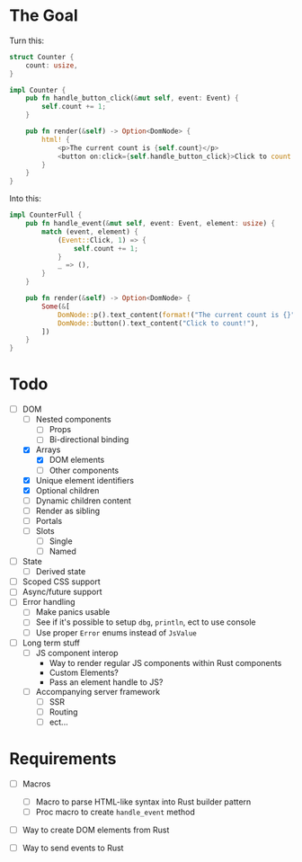 # The Goal

Turn this:

```rust
struct Counter {
    count: usize,
}

impl Counter {
    pub fn handle_button_click(&mut self, event: Event) {
        self.count += 1;
    }

    pub fn render(&self) -> Option<DomNode> {
        html! {
            <p>The current count is {self.count}</p>
            <button on:click={self.handle_button_click}>Click to count!</button>
        }
    }
}
```

Into this:

```rust
impl CounterFull {
    pub fn handle_event(&mut self, event: Event, element: usize) {
        match (event, element) {
            (Event::Click, 1) => {
                self.count += 1;
            }
            _ => (),
        }
    }

    pub fn render(&self) -> Option<DomNode> {
        Some(&[
            DomNode::p().text_content(format!("The current count is {}", self.count)),
            DomNode::button().text_content("Click to count!"),
        ])
    }
}
```

# Todo

 - [ ] DOM
    - [ ] Nested components
        - [ ] Props
        - [ ] Bi-directional binding
    - [x] Arrays
        - [x] DOM elements
        - [ ] Other components
    - [x] Unique element identifiers
    - [x] Optional children
    - [ ] Dynamic children content
    - [ ] Render as sibling
    - [ ] Portals
    - [ ] Slots
       - [ ] Single
       - [ ] Named
 - [ ] State
    - [ ] Derived state
 - [ ] Scoped CSS support
 - [ ] Async/future support
 - [ ] Error handling
    - [ ] Make panics usable
    - [ ] See if it's possible to setup `dbg`, `println`, ect to use console
    - [ ] Use proper `Error` enums instead of `JsValue`
 - [ ] Long term stuff
    - [ ] JS component interop
       - Way to render regular JS components within Rust components
       - Custom Elements?
       - Pass an element handle to JS?
    - [ ] Accompanying server framework
       - [ ] SSR
       - [ ] Routing
       - [ ] ect...

# Requirements

 - [ ] Macros
     - [ ] Macro to parse HTML-like syntax into Rust builder pattern
     - [ ] Proc macro to create `handle_event` method
 - [ ] Way to create DOM elements from Rust
 - [ ] Way to send events to Rust

